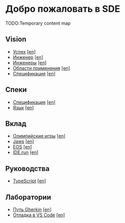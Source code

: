 # Добро пожаловать в SDE

TODO:Temporary content map

## Vision

-   [Успех](/ru/vision/success) [[en]](/vision/success)
-   [Инженер](/ru/vision/engineer) [[en]](/vision/engineer)
-   [Инженеры](/ru/vision/engineers) [[en]](/vision/engineers)
-   [Области применения](/ru/vision/domains) [[en]](/vision/domains)
-   [Спецификация](/ru/vision/specification) [[en]](/vision/specification)

## Спеки

-   [Спецификация](/ru/specs) [[en]](/specs)
-   [Язык](/ru/specs/language) [[en]](/specs/language)

## Вклад

-   [Олимпийские игры](/ru/contribute/olympic-games) [[en]](/contribute/olympic-games)
-   [Jaws](/ru/contribute/jaws) [[en]](/contribute/jaws)
-   [EOS](/ru/contribute/eos) [[en]](/contribute/eos)
-   [IDE.run](/ru/contribute/ide) [[en]](/contribute/ide)

## Руководства

-   [TypeScript](/ru/guide/typescript) [[en]](/guide/typescript)

## Лаборатории

-   [Путь Gherkin](/ru/labs/gherkin-way) [[en]](/labs/gherkin-way)
-   [Отладка в VS Code](/ru/labs/vscode-debug) [[en]](/labs/vscode-debug)
